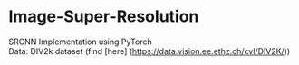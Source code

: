 # Image-Super-Resolution
SRCNN Implementation using PyTorch <br>
Data: DIV2k dataset (find [here] (https://data.vision.ee.ethz.ch/cvl/DIV2K/))
